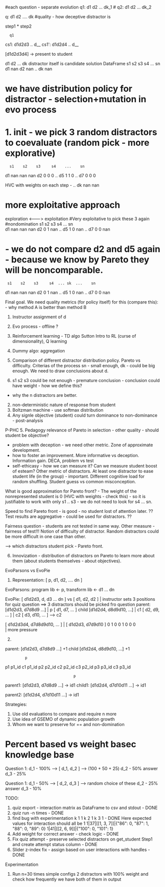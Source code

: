 #each question - separate evolution
q1: d1 d2 ... dk_1 # 
q2: d1 d2 ... dk_2

q: d1 d2 .... dk #quality - how deceptive distractor is 

step1 * 
step2 

      q1
cs1:  d1d2d3 .. d__ 
cs1': d1d2d4 .. d__ 

[d1d2d3d4] -> present to student 

d1 d2 ... dk 
distractor itself is candidate solution 
DataFrame 
      s1    s2    s3     s4    ...    sn   
d1    nan
d2    nan
..
dk    nan 


# we have distribution policy for distractor - selection+mutation in evo process 
# 1. init - we pick 3 random distractors to coevaluate (random pick - more explorative)
      s1    s2    s3     s4    ...    sn   
d1    nan   nan   nan 
d2    0     0     0
..
d5    1     1     0
..
d7    0     0     0

HVC with weights on each step - 
..
dk    nan   nan 
# more exploitative approach 

exploration  <---> exploitation 
#Very exploitative to pick these 3 again 
#nondomination 
      s1    s2    s3     s4    ...    sn   
d1    nan   nan   nan 
d2    0     1     nan
..
d5    1     0     nan
..
d7    0     0     nan
# - we do not compare d2 and d5 again - because we know by Pareto they will be noncomparable. 


     s1    s2    s3     s4  ... sk  ...    sn   
d1    nan   nan   nan 
d2    0     1     nan
..
d5    1     0     nan
..
d7    0     0     nan


Final goal. We need quality metrics (for policy itself) for this (compare this): - why method A is better than method B
1. Instructor assignment of d 
2. Evo process - offline ? 
3. Reinforcement learning - TD algo Sutton Intro to RL (curse of dimensionality), Q learning 
4. Dummy algo: aggregation 
4. Comparison of different distractor distribution policy. Pareto vs difficulty. 
Criterias of the process sn - small enough, dk - could be big enough. We need to draw conclusions about d. 

1. s1 s2 s3 could be not enough - premature conclusion - conclusion could have weight - how we define this?
 - why the n distractors are better.
2. non-deterministic nature of response from student
3. Boltzman machine - use softmax distribution
4. Any signle objective (student) could turn dominance to non-dominance - post-analysis 

P-PHC
5. Pedagogy relevance of Pareto in selection - other quality - should student be objective?
   - problem with deception - we need other metric. Zone of approximate development. 
   - how to foster an improvement. More informative vs deception. Information gain. DECA, problem vs test
   - self-ethicasy - how we can measure it? Can we measure student boost of esteam? Other metric of distractors.
At least one distractor to ease student life (in the group) - important. Different cognitive load for random shuffling. 
Student guess vs common misconception.

What is good approximation for Pareto front? - The weight of the nonrepresented student is 0 (HVC with weights - check this) - so it is justifiable to work with only s1 .. s3 - we do not need to look for s4 ... sn.

Speed to find Pareto front - is good - no student lost of attention later. ??
Test results are aggregative - could be used for distractors. ??

Fairness question - students are not tested in same way. Other measure - fairness of test!!! Notion of difficulty of distractor.
Random distractors could be more difficult in one case than other.

--> which distractors student pick - Pareto front.

6. Innovization - distribution of distractors on Pareto to learn more about them (about students themselves - about objectives).




EvoParsons vs EvoPie 

1. Representation: [ p, d1, d2, .... dn ]

EvoParsons: program lib <- p, transform lib <- d1 ... dn 

EvoPie: [ d1d2d3, d, d3 ... dn  ] vs [ d1, d2, d2 ]
                                 | instructor sets 3 positions for quiz question ==> 3 distractors should be picked fro question
parent: [d1d2d3, d7d8d9 ...]     |  p  [ d1, d7, ... ]
child   [d1d2d4, d8d9d10, ...]   |  c1 [ d2, d9, ... ]
                                 |  c2 [ d3, d10, ... ]  --> c2 

[ d1d2d3d4, d7d8d9d10, ... ]     |  [ d1d2d3, d7d9d10  ]
  0 1 0 0   1 0 0 0                    
                                 | more pressure 

2. 


parent: [d1d2d3, d7d8d9 ...]  +1
child   [d1d2d4, d8d9d10, ...] +1



             p
p1           p1_id
  c1         p1_id
p2           p2_id
  c2         p2_id
  c3         p2_id
p3           p3_id
  c3         p3_id



                                   p
parent1: [d1d2d3, d7d8d9 ...]  -> id1 
child1: [d1d2d4, d7d10d11 ...] -> id1

parent2: [d1d2d4, d7d10d11 ...] -> id1



Strategies:

1. Use old evaluations to compare and require n more 
2. Use idea of GSEMO of dynamic population growth
3. Whom we want to preserve for == and non-domination



# Percent based vs weight basec knowledge base 

Question 1: 
    d_1  - 100%  --> [ d_1, d_2 ]  --> (100 + 50 + 25)
    d_2  - 50% 
    answer 
    d_3  - 25%

Question 1: 
    d_1  - 50%  --> [ d_2, d_3 ] --> random choice of these 
    d_2  - 25% 
    answer 
    d_3  - 10%    

TODO: 
1. quiz export - interaction matrix as DataFrame to csv and stdout - DONE
2. quiz run -n times - DONE
3. find bug with experimentation k 1 1 k 2 1 k 3 1 - DONE
Here expected values for interaction should all be 1 
1|37|[[1, 3, 7]]|{"86": 0, "87": 1, "88": 0, "89": 0}
1|41|[[2, 6, 9]]|{"100": 0, "101": 1}
4. Add weight for correct answer - check logic - DONE
5. Fix quiz attempt - preserve selected distractors on get_student Step1 and create attempt status column - DONE
6. Slider z-index fix - assign based on user interactions with handles - DONE


Experimentation 
1. Run n=30 times simple configs 2 distractors with 100% weight and check how frequently we have both of them in output